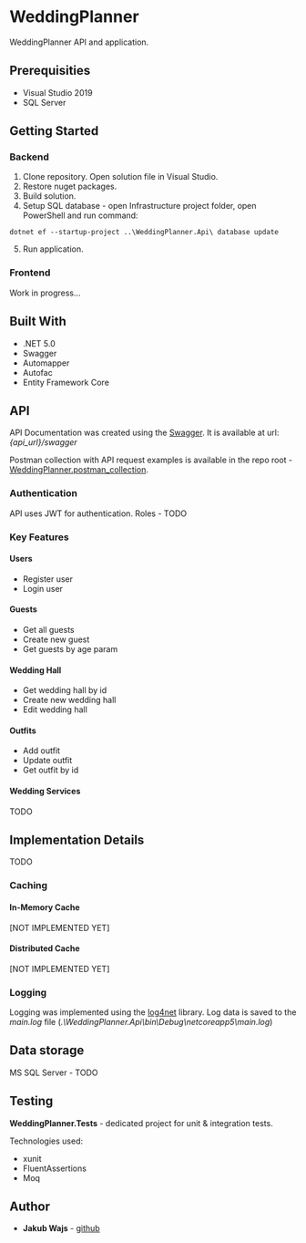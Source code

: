 # WeddingPlanner
WeddingPlanner API and application.

## Prerequisities

* Visual Studio 2019
* SQL Server

## Getting Started

### Backend

1. Clone repository. Open solution file in Visual Studio.
2. Restore nuget packages.
3. Build solution.
4. Setup SQL database - open Infrastructure project folder, open PowerShell and run command:
```
dotnet ef --startup-project ..\WeddingPlanner.Api\ database update
```
5. Run application.

### Frontend

Work in progress...

## Built With

* .NET 5.0
* Swagger
* Automapper
* Autofac
* Entity Framework Core

## API

API Documentation was created using the [Swagger](https://aspnetcore.readthedocs.io/en/stable/tutorials/web-api-help-pages-using-swagger.html). It is available at url: _{api_url}/swagger_

Postman collection with API request examples is available in the repo root - [WeddingPlanner.postman_collection](WeddingPlanner.postman_collection.json).

### Authentication

API uses JWT for authentication.
Roles - TODO

### Key Features

#### Users

* Register user
* Login user

#### Guests

* Get all guests
* Create new guest
* Get guests by age param

#### Wedding Hall

* Get wedding hall by id
* Create new wedding hall
* Edit wedding hall

#### Outfits

* Add outfit
* Update outfit
* Get outfit by id

#### Wedding Services

TODO

## Implementation Details

TODO

### Caching

#### In-Memory Cache

[NOT IMPLEMENTED YET]

#### Distributed Cache

[NOT IMPLEMENTED YET]

### Logging

Logging  was implemented using the [log4net](https://logging.apache.org/log4net/) library. Log data is saved to the _main.log_ file (_.\WeddingPlanner.Api\bin\Debug\netcoreapp5\main.log_)

## Data storage

MS SQL Server - TODO

## Testing

**WeddingPlanner.Tests** - dedicated project for unit & integration tests.

Technologies used:

* xunit
* FluentAssertions
* Moq

## Author

* **Jakub Wajs** - [github](https://github.com/kubawajs)
